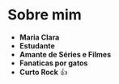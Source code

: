 # Sobre mim
- **Maria Clara**
- **Estudante**
- **Amante de Séries e Filmes**
- **Fanaticas por gatos**
- **Curto Rock** :+1:

<!---
mariaclara1202/mariaclara1202 is a ✨ special ✨ repository because its `README.md` (this file) appears on your GitHub profile.
You can click the Preview link to take a look at your changes.
--->
